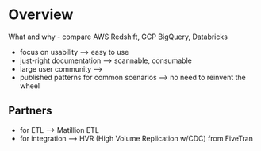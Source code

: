 # Overview

What and why - compare AWS Redshift, GCP BigQuery, Databricks

- focus on usability --> easy to use
- just-right documentation --> scannable, consumable
- large user community --> 
- published patterns for common scenarios --> no need to reinvent the wheel

## Partners

- for ETL --> Matillion ETL
- for integration --> HVR (High Volume Replication w/CDC) from FiveTran
